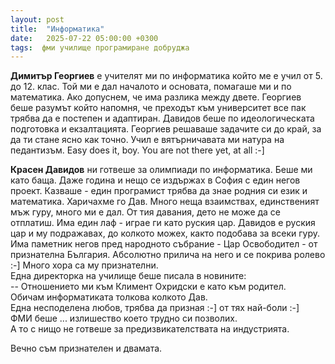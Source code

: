 ```yaml
---
layout: post
title:  "Информатика"
date:   2025-07-22 05:00:00 +0300
tags:  фми училище програмиране добруджа
---
```

**Димитър Георгиев** е учителят ми по информатика който ме е учил от 5. до 12. клас.
Той ми е дал началото и основата, помагаше ми и по математика.
Ако допуснем, че има разлика между двете.
Георгиев беше разумът който напомня, че преходът към университет все пак трябва да е постепен и адаптиран.
Давидов беше по идеологическата подготовка и екзалтацията.
Георгиев решаваше задачите си до край, за да ти стане ясно как точно.
Учил е вятърничавата ми натура на педантизъм. 
Easy does it, boy. You are not there yet, at all :-]

**Красен Давидов** ни готвеше за олимпиади по информатика. 
Беше ми като баща. Даже година и нещо се издържах в София с един негов проект. 
Казваше - един програмист трябва да знае родния си език и математика. Харичахме го Дав. 
Много неща взаимствах, единственият мъж гуру, много ми е дал. 
От тия давания, дето не може да се отплатиш. Има един лаф - играе ги като руския цар. 
Давидов е руския цар и му подражавах, до колкото можех, както подобава за всеки гуру. 
Има паметник негов пред народното събрание - Цар Освободител - от признателна България. 
Абсолютно прилича на него и се покрива ролево :-] Много хора са му признателни.  
Една директорка на училище беше писала в новините:  
-- Oтношението ми към Климент Охридски е като към родител.   
Обичам информатиката толкова колкото Дав.  
Една несподелена любов, трябва да призная :-]  от тях най-боли :-]  
ФМИ беше ... излишество което трудно си позволих.  
А то с нищо не готвеше за предизвикателствата на индустрията. 


Вечно съм признателен и двамата.